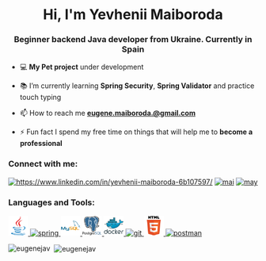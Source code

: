 
<h1 align="center">Hi, I'm Yevhenii Maiboroda</h1>
<h3 align="center">Beginner backend Java developer from Ukraine. Currently in Spain</h3>



- 💻 **My Pet project** under development

- 📚 I’m currently learning **Spring Security**, **Spring Validator** and practice touch typing

- 📫 How to reach me [**eugene.maiboroda.@gmail.com**](https://mail.google.com/)

- ⚡ Fun fact I spend my free time on things that will help me to **become a professional**

<h3 align="left">Connect with me:</h3>
<p align="left">
<a href="https://linkedin.com/in/https://www.linkedin.com/in/yevhenii-maiboroda-6b107597/" target="blank"><img align="center" src="https://raw.githubusercontent.com/rahuldkjain/github-profile-readme-generator/master/src/images/icons/Social/linked-in-alt.svg" alt="https://www.linkedin.com/in/yevhenii-maiboroda-6b107597/" height="30" width="40" /></a>
<a href="https://fb.com/mai" target="blank"><img align="center" src="https://raw.githubusercontent.com/rahuldkjain/github-profile-readme-generator/master/src/images/icons/Social/facebook.svg" alt="mai" height="30" width="40" /></a>
<a href="https://instagram.com/may" target="blank"><img align="center" src="https://raw.githubusercontent.com/rahuldkjain/github-profile-readme-generator/master/src/images/icons/Social/instagram.svg" alt="may" height="30" width="40" /></a>
</p>

<h3 align="left">Languages and Tools:</h3>
<p align="left"> <a href="https://www.java.com" target="_blank" rel="noreferrer"> <img src="https://raw.githubusercontent.com/devicons/devicon/master/icons/java/java-original.svg" alt="java" width="40" height="40"/> </a> <a href="https://spring.io/" target="_blank" rel="noreferrer"> <img src="https://www.vectorlogo.zone/logos/springio/springio-icon.svg" alt="spring" width="40" height="40""/> </a>  <a href="https://www.mysql.com/" target="_blank" rel="noreferrer"> <img src="https://raw.githubusercontent.com/devicons/devicon/master/icons/mysql/mysql-original-wordmark.svg" alt="mysql" width="40" height="40"/> </a> <a href="https://www.postgresql.org" target="_blank" rel="noreferrer"> <img src="https://raw.githubusercontent.com/devicons/devicon/master/icons/postgresql/postgresql-original-wordmark.svg" alt="postgresql" width="40" height="40"/> </a>  <a href="https://www.docker.com/" target="_blank" rel="noreferrer"> <img src="https://raw.githubusercontent.com/devicons/devicon/master/icons/docker/docker-original-wordmark.svg" alt="docker" width="40" height="40"/> </a> <a href="https://git-scm.com/" target="_blank" rel="noreferrer"> <img src="https://www.vectorlogo.zone/logos/git-scm/git-scm-icon.svg" alt="git" width="40" height="40"/> </a> <a href="https://www.w3.org/html/" target="_blank" rel="noreferrer"> <img src="https://raw.githubusercontent.com/devicons/devicon/master/icons/html5/html5-original-wordmark.svg" alt="html5" width="40" height="40"/> </a><a href="https://postman.com" target="_blank" rel="noreferrer"> <img src="https://www.vectorlogo.zone/logos/getpostman/getpostman-icon.svg" alt="postman" width="40" height="40"/> </a> </p>

<p><img align="left" src="https://github-readme-stats.vercel.app/api/top-langs?username=eugenejav&show_icons=true&locale=en&layout=compact" alt="eugenejav" /></p>


<p>&nbsp;&nbsp;<img align="center" src="https://github-readme-stats.vercel.app/api?username=eugenejav&show_icons=true&locale=en" alt="eugenejav" /></p> 


